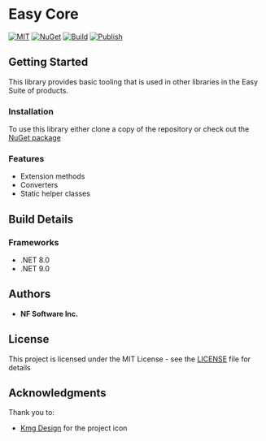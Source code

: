# Easy Core

[![MIT](https://img.shields.io/github/license/NF-Software-Inc/easy-core)](https://github.com/NF-Software-Inc/easy-core/blob/master/LICENSE)
[![NuGet](https://img.shields.io/nuget/v/Easy.Base.svg)](https://www.nuget.org/packages/Easy.Base/)
[![Build](https://img.shields.io/github/actions/workflow/status/NF-Software-Inc/easy-core/build.yml)](https://github.com/NF-Software-Inc/easy-core/actions/workflows/build.yml)
[![Publish](https://img.shields.io/github/actions/workflow/status/NF-Software-Inc/easy-core/publish.yml?label=publish)](https://github.com/NF-Software-Inc/easy-core/actions/workflows/publish.yml)

## Getting Started

This library provides basic tooling that is used in other libraries in the Easy Suite of products.

### Installation

To use this library either clone a copy of the repository or check out the [NuGet package](https://www.nuget.org/packages/Easy.Base/)

### Features

* Extension methods
* Converters
* Static helper classes

## Build Details

### Frameworks

- .NET 8.0
- .NET 9.0

## Authors

* **NF Software Inc.**

## License

This project is licensed under the MIT License - see the [LICENSE](LICENSE) file for details

## Acknowledgments

Thank you to:
* [Kmg Design](https://www.iconfinder.com/kmgdesignid) for the project icon
